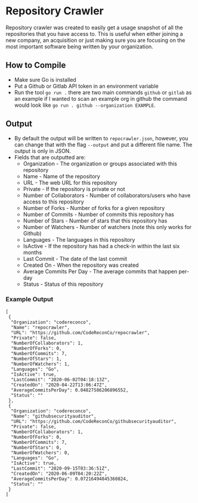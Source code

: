 # Repository Crawler
Repository crawler was created to easily get a usage snapshot of all the repositories that you have access to. This is useful when either joining a new company, an acquisition or just making sure you are focusing on the most important software being written by your organization.

## How to Compile
* Make sure Go is installed  
* Put a Github or Gitlab API token in an environment variable
* Run the tool `go run .` there are two main commands `github` or `gitlab` as an example if I wanted to scan an example org in github the command would look like `go run . github --organization EXAMPLE`.

## Output
* By default the output will be written to `repocrawler.json`, however, you can change that with the flag `--output` and put a different file name. The output is only in JSON.
* Fields that are outputted are:
	* Organization - The organization or groups associated with this repository
	* Name - Name of the repository
	* URL - The web URL for this repository
	* Private - If the repository is private or not
	* Number of Collaborators - Number of collaborators/users who have access to this repository
	* Number of Forks - Number of forks for a given repository
	* Number of Commits - Number of commits this repository has
	* Number of Stars - Number of stars that this repository has
	* Number of Watchers - Number of watchers (note this only works for Github)
	* Languages - The languages in this repository
	* IsActive - If the repository has had a check-in within the last six months
	* Last Commit - The date of the last commit
	* Created On - When the repository was created
	* Average Commits Per Day - The average commits that happen per-day
	* Status - Status of this repository

### Example Output
```
[
 {
  "Organization": "codereconco",
  "Name": "repocrawler",
  "URL": "https://github.com/CodeReconCo/repocrawler",
  "Private": false,
  "NumberOfCollaborators": 1,
  "NumberOfForks": 0,
  "NumberOfCommits": 7,
  "NumberOfStars": 1,
  "NumberOfWatchers": 1,
  "Languages": "Go",
  "IsActive": true,
  "LastCommit": "2020-06-02T04:18:13Z",
  "CreatedOn": "2020-04-22T13:06:47Z",
  "AverageCommitsPerDay": 0.04827586206896552,
  "Status": ""
 },
 {
  "Organization": "codereconco",
  "Name": "githubsecurityauditor",
  "URL": "https://github.com/CodeReconCo/githubsecurityauditor",
  "Private": false,
  "NumberOfCollaborators": 1,
  "NumberOfForks": 0,
  "NumberOfCommits": 7,
  "NumberOfStars": 0,
  "NumberOfWatchers": 0,
  "Languages": "Go",
  "IsActive": true,
  "LastCommit": "2020-09-15T03:36:51Z",
  "CreatedOn": "2020-06-09T04:20:22Z",
  "AverageCommitsPerDay": 0.07216494845360824,
  "Status": ""
 }
]
```